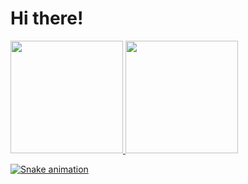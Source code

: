 <h1>Hi there!</h1>

<div>
<a href="https://github.com/amandaamendoeira">
<img loading="lazy" height="180em" src="https://github-readme-stats.vercel.app/api/top-langs/?username=amandaamendoeira&layout=compact&langs_count=7&theme=dracula"/>
<img loading="lazy" height="180em" src="https://github-readme-stats.vercel.app/api?username=amandaamendoeira&show_icons=true&theme=dracula&include_all_commits=true&count_private=true"/>
</div>


![Snake animation](https://github.com/amandaamendoeira/seu-usuário-aqui/blob/output/github-contribution-grid-snake.svg)

